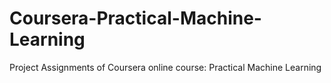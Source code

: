 # Coursera-Practical-Machine-Learning
Project Assignments of Coursera online course: Practical Machine Learning 
